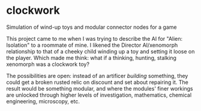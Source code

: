 # clockwork
Simulation of wind-up toys and modular connector nodes for a game

This project came to me when I was trying to describe the AI for "Alien: Isolation" to a roommate of mine. I likened the Director AI/xenomorph relationship to that of a cheeky child winding up a toy and setting it loose on the player. Which made me think: what if a thinking, hunting, stalking xenomorph was a clockwork toy?

The possibilities are open: instead of an artificer *building* something, they could get a broken rusted relic on discount and set about repairing it. The result would be something modular, and where the modules' finer workings are unlocked through higher levels of investigation, mathematics, chemical engineering, microscopy, etc.

